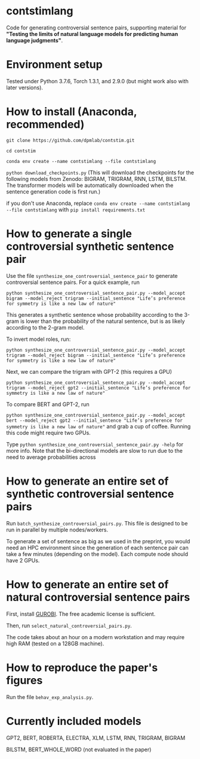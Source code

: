 # contstimlang
Code for generating controversial sentence pairs, supporting material for **"Testing the limits of natural language models for predicting human language judgments"**.

# Environment setup

Tested under Python 3.7.6, Torch 1.3.1, and 2.9.0 (but might work also with later versions).

# How to install (Anaconda, recommended)

```git clone https://github.com/dpmlab/contstim.git```

```cd contstim```

```conda env create --name contstimlang --file contstimlang```

```python download_checkpoints.py```
(This will download the checkpoints for the following models from Zenodo: BIGRAM, TRIGRAM, RNN, LSTM, BILSTM. The transformer models will be automatically downloaded when the sentence generation code is first run.)

if you don't use Anaconda, replace `conda env create --name contstimlang --file contstimlang` with ```pip install requirements.txt```

# How to generate a single controversial synthetic sentence pair
Use the file `synthesize_one_controversial_sentence_pair` to generate controversial sentence pairs. For a quick example, run

```python synthesize_one_controversial_sentence_pair.py --model_accept bigram --model_reject trigram --initial_sentence "Life’s preference for symmetry is like a new law of nature"```

This generates a synthetic sentence whose probability according to the 3-gram is lower than the probability of the natural sentence, but is as likely according to the 2-gram model.

To invert model roles, run:

```python synthesize_one_controversial_sentence_pair.py --model_accept trigram --model_reject bigram --initial_sentence "Life’s preference for symmetry is like a new law of nature"```

Next, we can compare the trigram with GPT-2 (this requires a GPU)

```python synthesize_one_controversial_sentence_pair.py --model_accept trigram --model_reject gpt2 --initial_sentence "Life’s preference for symmetry is like a new law of nature"```

To compare BERT and GPT-2, run 

```python synthesize_one_controversial_sentence_pair.py --model_accept bert --model_reject gpt2 --initial_sentence "Life’s preference for symmetry is like a new law of nature"```
and grab a cup of coffee. Running this code might require two GPUs.

Type `python synthesize_one_controversial_sentence_pair.py -help` for more info. Note that the bi-directional models are slow to run due to the need to average probabilities across 

# How to generate an entire set of synthetic controversial sentence pairs
Run `batch_synthesize_controversial_pairs.py`. This file is designed to be run in parallel by multiple nodes/workers.

To generate a set of sentence as big as we used in the preprint, you would need an HPC environment since the generation of each sentence pair can take a few minutes (depending on the model). Each compute node should have 2 GPUs.

# How to generate an entire set of natural controversial sentence pairs
First, install [GUROBI](https://duckduckgo.com). The free academic license is sufficient.

Then, run `select_natural_controversial_pairs.py`.

The code takes about an hour on a modern workstation and may require high RAM (tested on a 128GB machine).


# How to reproduce the paper's figures
Run the file `behav_exp_analysis.py`.

# Currently included models
GPT2, BERT, ROBERTA, ELECTRA, XLM, LSTM, RNN, TRIGRAM, BIGRAM

BILSTM, BERT_WHOLE_WORD (not evaluated in the paper)
